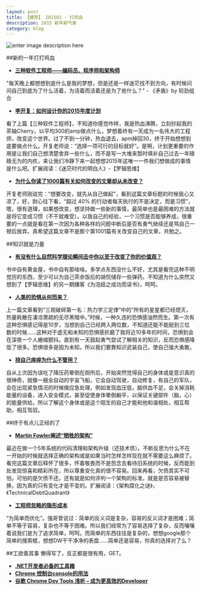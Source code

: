 ```yaml
---
layout: post
title: 【健荐】 201501 - 打鸡血
description: 2015 新年新气象
category: blog
---
```

![enter image description here](http://img.hb.aicdn.com/e08efd3c165888efce92b12c45b087681927c018c381-Tu8M52)

##新的一年打打鸡血

*  **[三种软件工程师——编码员、程序师和架构师](http://www.techug.com/3-kind-of-software-engineer)**

  "每天晚上都想想到底什么是我的梦想，但是还是一样迷茫找不到方向，有时候问问自己到底为了什么活着，为活着而活着还是为了些什么？" - 《矛盾》by 较劲组合

*  **[李开复：如何设计你的2015年度计划](http://www.techug.com/li-kaifu-2015-new-plan)**

  看了上篇【三种软件工程师】，不知道你感觉咋样，我是热血沸腾，立刻抄起我的茶轴Cherry，以平均300的amp做点什么，梦想着终有一天成为一名伟大的工程师，改变这个世界。过了不到一分钟，热血退去，apm掉回30，终于开始想想到底要做点什么。开复老师说：“选择一项可行的目标就好”。是啊，计划更重要的作用是让我们自己想清楚舍弃一些什么，而不是写一大堆来暂时填补自己过去一年碌碌无为的内疚，来让我们冷静下来一起想想2015年这唯一一件我们想做成的事情是什么吧。扩展阅读：《迷茫时代的明白人》-【罗辑思维】

*  **[为什么你读了1000篇有关如何改变的文章却从未改变？](http://www.36kr.com/p/218404.html)**

  开复老师刚说完：“想要改变，就先从自己做起"，看到这篇文章标题的时候我心又凉了，好，耐心往下看，“超过 40% 的行动者每天执行的不是决定，而是习惯”，嗯，很有道理，如果想改变，想坚持做一些新的事情，最简单也是最困难的方法就是将它变成习惯（不干就难受）。以我自己的经验，一个习惯是否能够养成，很重要的一点就是看在第一次因为各种各样的问题中断后是否有勇气继续还是骂自己一顿后放弃。真希望这篇文章不是那个第1001篇有关改变自己的文章，共勉之。

##知识就是力量
*  **[有没有什么自然科学理论瞬间击中你以至于改变了你的价值观？](http://www.zhihu.com/question/27341806/answer/36846765)**

  书中自有黄金屋，书中自有那啥啥。多学点东西没什么不好，尤其是看完这种不明觉厉的东西，至少可以为自己茶余饭后的胡侃储存一些弹药。不知道为什么突然又想到了【罗辑思维】的另一期播客《为泡妞之成功而读书》，呵呵。

*  **[人类的恐惧从何而来？](http://www.zhihu.com/question/27420294/answer/37245076?utm_campaign=rss&utm_medium=rss&utm_source=rss&utm_content=title)**

  上一篇文章看到“三观破碎第一名：热力学三定律”中的“所有的星星都已经熄灭，热量耗散在凄凉萧疏的无尽黑暗中。”时候，一种久违的恐惧感油然而生。第一次有这种恐惧感记得是10岁，当想到自己已经跨入两位数，不知道还能不能挺到三位数的时候……这种对于虚无和未知的恐惧感折磨了我将近10多年的时间，恐惧到会在深夜一个人蜷缩颤抖。直到有一天鼓起勇气尝试了解相关的知识，反而恐惧感降低了很多。恐惧很多是因为未知，所以我们要靠知识武装自己，使自己强大勇敢。

*  **[挠自己痒痒为什么不管用？](http://www.guokr.com/article/439824/)**

  自从上次因为误吃了降压药晕倒在厕所后，开始突然觉得自己的身体或是意识真的很神奇，就像一艘全自动的宇宙飞船，它会自动驾驶，自动修复，有自己的军队，会在出现紧急情况的时候做应急处理，例如发现血压低，脑供血不足，会关掉消耗能量的设备，进入安全模式，甚至促使身体晕倒躺平，以保证关键部件（脑，心）的能量供给。所以了解这个身体或是这个陌生的自己才能和他和谐相处，相互帮助，相互驾驭。



##终于有点儿正经的了

*  **[Martin Fowler阐述“牺牲的架构”](http://www.infoq.com/cn/news/2014/11/sacrificial-architecture)**

  最近在做一个5年系统的代码清理和架构升级（还技术债）。不断反思为什么不在一开始的时候就选择正确的架构或是如果当时怎样怎样现在就不需要这么麻烦了。看完这篇文章后释怀了很多，怀着敬畏而不是怨念去看待旧系统的时候，反而能到处发现惊喜和精彩所在，所以尊重变化真的很不容易。回来再看，欠债其实不可怕，可怕的是欠债不还。还有就是如何评判一个架构的标准，就是是否容易被替换，因为真的只有变化才是不变的。扩展阅读：《架构腐化之谜》，《TechnicalDebtQuadrant》

*  **[工程师忽略的隐形成本](http://kb.cnblogs.com/page/512323/)**

  “为简单而优化”。强哥曾说过：简单的反义词是复杂，容易的反义词才是困难；简单不等于容易，复杂也不等于困难。所以我们经常为了容易选择了复杂，反而嚷嚷着说我们是为了追求简单，呵呵。而简单的东西往往是复杂的，想想google那个简单的搜索框，想想DW干干净净的表盘……简单还是容易，你真的选择对了么？


##工欲善其事
懒得写了，反正都是很有用，GET。

*  **[.NET开发者必备的工具箱](http://www.iteye.com/news/30169)**  
*  **[Chrome 控制台console的用法](http://www.iteye.com/news/30093)**  
*  **[谷歌 Chrome Dev Tools 浅析 – 成为更高效的Developer](http://www.iteye.com/news/30101)**
